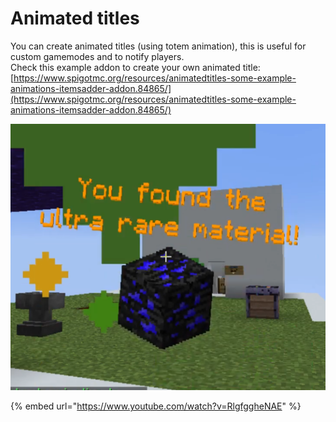 # Animated titles



You can create animated titles \(using totem animation\), this is useful for custom gamemodes and to notify players.  
Check this example addon to create your own animated title: [https://www.spigotmc.org/resources/animatedtitles-some-example-animations-itemsadder-addon.84865/](https://www.spigotmc.org/resources/animatedtitles-some-example-animations-itemsadder-addon.84865/)

![](../../../.gitbook/assets/image%20%2829%29.png)

{% embed url="https://www.youtube.com/watch?v=RlgfggheNAE" %}



